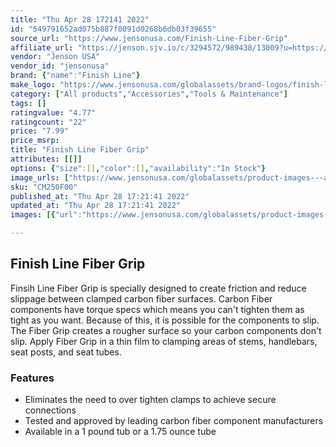 ```yaml
---
title: "Thu Apr 28 172141 2022"
id: "549791652ad075b887f0091d0268b6db03f39655"
source_url: "https://www.jensonusa.com/Finish-Line-Fiber-Grip"
affiliate_url: "https://jenson.sjv.io/c/3294572/989438/13009?u=https://www.jensonusa.com/Finish-Line-Fiber-Grip"
vendor: "Jenson USA"
vendor_id: "jensonusa"
brand: {"name":"Finish Line"}
make_logo: "https://www.jensonusa.com/globalassets/brand-logos/finish-line.png"
category: ["All products","Accessories","Tools & Maintenance"]
tags: []
ratingvalue: "4.77"
ratingcount: "22"
price: "7.99"
price_msrp: 
title: "Finish Line Fiber Grip"
attributes: [[]]
options: {"size":[],"color":[],"availability":"In Stock"}
image_urls: ["https://www.jensonusa.com/globalassets/product-images---all-assets/finish-line/cm250f00----------1.75.jpg"]
sku: "CM250F00"
published_at: "Thu Apr 28 17:21:41 2022"
updated_at: "Thu Apr 28 17:21:41 2022"
images: [{"url":"https://www.jensonusa.com/globalassets/product-images---all-assets/finish-line/cm250f00----------1.75.jpg","path":"full/b0e207f1e4f0617003638a1d9d0e98d9cbbbc763.jpg","checksum":"ae4d46e2cb74c649b7d0139d87595d49","status":"downloaded"}]

---
```

## Finish Line Fiber Grip

Finsih Line Fiber Grip is specially designed to create friction and reduce
slippage between clamped carbon fiber surfaces. Carbon Fiber components have
torque specs which means you can't tighten them as tight as you want. Because
of this, it is possible for the components to slip. The Fiber Grip creates a
rougher surface so your carbon components don't slip. Apply Fiber Grip in a
thin film to clamping areas of stems, handlebars, seat posts, and seat tubes.

### Features

  * Eliminates the need to over tighten clamps to achieve secure connections
  * Tested and approved by leading carbon fiber component manufacturers
  * Available in a 1 pound tub or a 1.75 ounce tube

